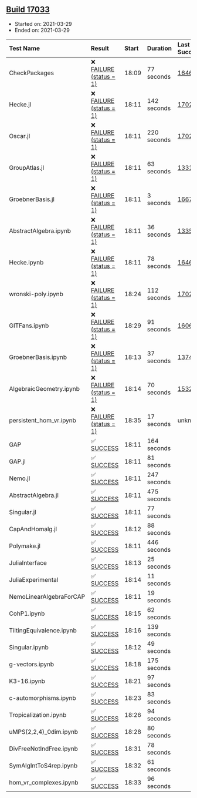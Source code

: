 ## [Build 17033](https://oscarci.mathematik.uni-kl.de/job/oscar/17033/)

* Started on: 2021-03-29
* Ended on: 2021-03-29

| Test Name    | Result | Start | Duration | Last Success | First Failure |
|:-------------|:-------|:------|:---------|:-------------|:--------------|
| CheckPackages | ❌ [FAILURE (status = 1)](https://oscarci.mathematik.uni-kl.de/job/oscar/17033/artifact/logs/build-17033/CheckPackages.log) | 18:09 | 77 seconds | [16463](https://oscarci.mathematik.uni-kl.de/job/oscar/16463/) | [16464](https://oscarci.mathematik.uni-kl.de/job/oscar/16464/) |
| Hecke.jl | ❌ [FAILURE (status = 1)](https://oscarci.mathematik.uni-kl.de/job/oscar/17033/artifact/logs/build-17033/Hecke.jl.log) | 18:11 | 142 seconds | [17022](https://oscarci.mathematik.uni-kl.de/job/oscar/17022/) | [17023](https://oscarci.mathematik.uni-kl.de/job/oscar/17023/) |
| Oscar.jl | ❌ [FAILURE (status = 1)](https://oscarci.mathematik.uni-kl.de/job/oscar/17033/artifact/logs/build-17033/Oscar.jl.log) | 18:11 | 220 seconds | [17022](https://oscarci.mathematik.uni-kl.de/job/oscar/17022/) | [17023](https://oscarci.mathematik.uni-kl.de/job/oscar/17023/) |
| GroupAtlas.jl | ❌ [FAILURE (status = 1)](https://oscarci.mathematik.uni-kl.de/job/oscar/17033/artifact/logs/build-17033/GroupAtlas.jl.log) | 18:11 | 63 seconds | [13311](https://oscarci.mathematik.uni-kl.de/job/oscar/13311/) | [13312](https://oscarci.mathematik.uni-kl.de/job/oscar/13312/) |
| GroebnerBasis.jl | ❌ [FAILURE (status = 1)](https://oscarci.mathematik.uni-kl.de/job/oscar/17033/artifact/logs/build-17033/GroebnerBasis.jl.log) | 18:11 | 3 seconds | [16676](https://oscarci.mathematik.uni-kl.de/job/oscar/16676/) | [16677](https://oscarci.mathematik.uni-kl.de/job/oscar/16677/) |
| AbstractAlgebra.ipynb | ❌ [FAILURE (status = 1)](https://oscarci.mathematik.uni-kl.de/job/oscar/17033/artifact/logs/build-17033/AbstractAlgebra.ipynb.log) | 18:11 | 36 seconds | [13355](https://oscarci.mathematik.uni-kl.de/job/oscar/13355/) | [13356](https://oscarci.mathematik.uni-kl.de/job/oscar/13356/) |
| Hecke.ipynb | ❌ [FAILURE (status = 1)](https://oscarci.mathematik.uni-kl.de/job/oscar/17033/artifact/logs/build-17033/Hecke.ipynb.log) | 18:11 | 78 seconds | [16463](https://oscarci.mathematik.uni-kl.de/job/oscar/16463/) | [16464](https://oscarci.mathematik.uni-kl.de/job/oscar/16464/) |
| wronski-poly.ipynb | ❌ [FAILURE (status = 1)](https://oscarci.mathematik.uni-kl.de/job/oscar/17033/artifact/logs/build-17033/wronski-poly.ipynb.log) | 18:24 | 112 seconds | [17026](https://oscarci.mathematik.uni-kl.de/job/oscar/17026/) | [17027](https://oscarci.mathematik.uni-kl.de/job/oscar/17027/) |
| GITFans.ipynb | ❌ [FAILURE (status = 1)](https://oscarci.mathematik.uni-kl.de/job/oscar/17033/artifact/logs/build-17033/GITFans.ipynb.log) | 18:29 | 91 seconds | [16068](https://oscarci.mathematik.uni-kl.de/job/oscar/16068/) | [16069](https://oscarci.mathematik.uni-kl.de/job/oscar/16069/) |
| GroebnerBasis.ipynb | ❌ [FAILURE (status = 1)](https://oscarci.mathematik.uni-kl.de/job/oscar/17033/artifact/logs/build-17033/GroebnerBasis.ipynb.log) | 18:13 | 37 seconds | [13748](https://oscarci.mathematik.uni-kl.de/job/oscar/13748/) | [13749](https://oscarci.mathematik.uni-kl.de/job/oscar/13749/) |
| AlgebraicGeometry.ipynb | ❌ [FAILURE (status = 1)](https://oscarci.mathematik.uni-kl.de/job/oscar/17033/artifact/logs/build-17033/AlgebraicGeometry.ipynb.log) | 18:14 | 70 seconds | [15322](https://oscarci.mathematik.uni-kl.de/job/oscar/15322/) | [15323](https://oscarci.mathematik.uni-kl.de/job/oscar/15323/) |
| persistent_hom_vr.ipynb | ❌ [FAILURE (status = 1)](https://oscarci.mathematik.uni-kl.de/job/oscar/17033/artifact/logs/build-17033/persistent_hom_vr.ipynb.log) | 18:35 | 17 seconds | unknown | unknown |
| GAP | ✅ [SUCCESS](https://oscarci.mathematik.uni-kl.de/job/oscar/17033/artifact/logs/build-17033/GAP.log) | 18:11 | 164 seconds |  |  |
| GAP.jl | ✅ [SUCCESS](https://oscarci.mathematik.uni-kl.de/job/oscar/17033/artifact/logs/build-17033/GAP.jl.log) | 18:11 | 81 seconds |  |  |
| Nemo.jl | ✅ [SUCCESS](https://oscarci.mathematik.uni-kl.de/job/oscar/17033/artifact/logs/build-17033/Nemo.jl.log) | 18:11 | 247 seconds |  |  |
| AbstractAlgebra.jl | ✅ [SUCCESS](https://oscarci.mathematik.uni-kl.de/job/oscar/17033/artifact/logs/build-17033/AbstractAlgebra.jl.log) | 18:11 | 475 seconds |  |  |
| Singular.jl | ✅ [SUCCESS](https://oscarci.mathematik.uni-kl.de/job/oscar/17033/artifact/logs/build-17033/Singular.jl.log) | 18:11 | 77 seconds |  |  |
| CapAndHomalg.jl | ✅ [SUCCESS](https://oscarci.mathematik.uni-kl.de/job/oscar/17033/artifact/logs/build-17033/CapAndHomalg.jl.log) | 18:12 | 88 seconds |  |  |
| Polymake.jl | ✅ [SUCCESS](https://oscarci.mathematik.uni-kl.de/job/oscar/17033/artifact/logs/build-17033/Polymake.jl.log) | 18:11 | 446 seconds |  |  |
| JuliaInterface | ✅ [SUCCESS](https://oscarci.mathematik.uni-kl.de/job/oscar/17033/artifact/logs/build-17033/JuliaInterface.log) | 18:13 | 25 seconds |  |  |
| JuliaExperimental | ✅ [SUCCESS](https://oscarci.mathematik.uni-kl.de/job/oscar/17033/artifact/logs/build-17033/JuliaExperimental.log) | 18:14 | 11 seconds |  |  |
| NemoLinearAlgebraForCAP | ✅ [SUCCESS](https://oscarci.mathematik.uni-kl.de/job/oscar/17033/artifact/logs/build-17033/NemoLinearAlgebraForCAP.log) | 18:11 | 19 seconds |  |  |
| CohP1.ipynb | ✅ [SUCCESS](https://oscarci.mathematik.uni-kl.de/job/oscar/17033/artifact/logs/build-17033/CohP1.ipynb.log) | 18:15 | 62 seconds |  |  |
| TiltingEquivalence.ipynb | ✅ [SUCCESS](https://oscarci.mathematik.uni-kl.de/job/oscar/17033/artifact/logs/build-17033/TiltingEquivalence.ipynb.log) | 18:16 | 139 seconds |  |  |
| Singular.ipynb | ✅ [SUCCESS](https://oscarci.mathematik.uni-kl.de/job/oscar/17033/artifact/logs/build-17033/Singular.ipynb.log) | 18:12 | 49 seconds |  |  |
| g-vectors.ipynb | ✅ [SUCCESS](https://oscarci.mathematik.uni-kl.de/job/oscar/17033/artifact/logs/build-17033/g-vectors.ipynb.log) | 18:18 | 175 seconds |  |  |
| K3-16.ipynb | ✅ [SUCCESS](https://oscarci.mathematik.uni-kl.de/job/oscar/17033/artifact/logs/build-17033/K3-16.ipynb.log) | 18:21 | 97 seconds |  |  |
| c-automorphisms.ipynb | ✅ [SUCCESS](https://oscarci.mathematik.uni-kl.de/job/oscar/17033/artifact/logs/build-17033/c-automorphisms.ipynb.log) | 18:23 | 83 seconds |  |  |
| Tropicalization.ipynb | ✅ [SUCCESS](https://oscarci.mathematik.uni-kl.de/job/oscar/17033/artifact/logs/build-17033/Tropicalization.ipynb.log) | 18:26 | 94 seconds |  |  |
| uMPS(2,2,4)_0dim.ipynb | ✅ [SUCCESS](https://oscarci.mathematik.uni-kl.de/job/oscar/17033/artifact/logs/build-17033/uMPS-2-2-4-_0dim.ipynb.log) | 18:28 | 80 seconds |  |  |
| DivFreeNotIndFree.ipynb | ✅ [SUCCESS](https://oscarci.mathematik.uni-kl.de/job/oscar/17033/artifact/logs/build-17033/DivFreeNotIndFree.ipynb.log) | 18:31 | 78 seconds |  |  |
| SymAlgIntToS4rep.ipynb | ✅ [SUCCESS](https://oscarci.mathematik.uni-kl.de/job/oscar/17033/artifact/logs/build-17033/SymAlgIntToS4rep.ipynb.log) | 18:32 | 61 seconds |  |  |
| hom_vr_complexes.ipynb | ✅ [SUCCESS](https://oscarci.mathematik.uni-kl.de/job/oscar/17033/artifact/logs/build-17033/hom_vr_complexes.ipynb.log) | 18:33 | 96 seconds |  |  |
